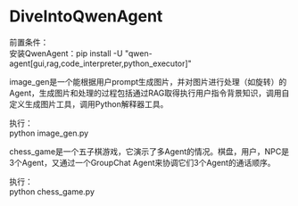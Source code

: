 # DiveIntoQwenAgent
前置条件：  
安装QwenAgent：pip install -U "qwen-agent[gui,rag,code_interpreter,python_executor]"

image_gen是一个能根据用户prompt生成图片，并对图片进行处理（如旋转）的Agent，生成图片和处理的过程包括通过RAG取得执行用户指令背景知识，调用自定义生成图片工具，调用Python解释器工具。  

执行：  
python image_gen.py  

chess_game是一个五子棋游戏，它演示了多Agent的情况。棋盘，用户，NPC是3个Agent，又通过一个GroupChat Agent来协调它们3个Agent的通话顺序。  

执行：  
python chess_game.py